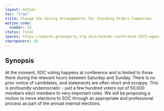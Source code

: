 ```yaml
---
layout: motion
toc: "true"
title: Change the Voting Arrangements for Standing Orders Committee
motion_code:
  number: 15
status: final
spaces: https://spaces.greenparty.org.uk/s/autumn-conference-2023-agenda-forum/post/post/view?id=11026
coproposers: 16
---
```

## Synopsis

At the moment, SOC voting happens at conference and is limited to those there during the relevant hours between Saturday and Sunday. There is no prior notice of candidates, and statements are often short and scrappy. This is profoundly undemocratic - just a few hundred voters out of 50,000 members elect members to very important roles. We will be proposing a motion to move elections to SOC through an appropriate and professional process as part of the annual internal elections.